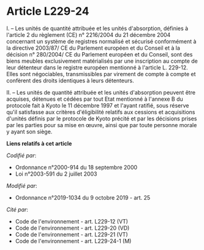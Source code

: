 # Article L229-24

I. – Les unités de quantité attribuée et les unités d'absorption, définies à l'article 2 du règlement (CE) n° 2216/2004 du 21
décembre 2004 concernant un système de registres normalisé et sécurisé conformément à la directive 2003/87/ CE du Parlement
européen et du Conseil et à la décision n° 280/2004/ CE du Parlement européen et du Conseil, sont des biens meubles
exclusivement matérialisés par une inscription au compte de leur détenteur dans le registre européen mentionné à l'article L.
229-12. Elles sont négociables, transmissibles par virement de compte à compte et confèrent des droits identiques à leurs
détenteurs. 

II. – Les unités de quantité attribuée et les unités d'absorption peuvent être acquises, détenues et cédées par tout Etat
mentionné à l'annexe B du protocole fait à Kyoto le 11 décembre 1997 et l'ayant ratifié, sous réserve qu'il satisfasse aux
critères d'éligibilité relatifs aux cessions et acquisitions d'unités définis par le protocole de Kyoto précité et par les
décisions prises par les parties pour sa mise en œuvre, ainsi que par toute personne morale y ayant son siège.

**Liens relatifs à cet article**

_Codifié par_:

  - Ordonnance n°2000-914 du 18 septembre 2000
  - Loi n°2003-591 du 2 juillet 2003

_Modifié par_:

  - Ordonnance n°2019-1034 du 9 octobre 2019 - art. 25

_Cité par_:

  - Code de l'environnement - art. L229-12 (VT)
  - Code de l'environnement - art. L229-20 (VD)
  - Code de l'environnement - art. L229-21 (VT)
  - Code de l'environnement - art. L229-24-1 (M)
